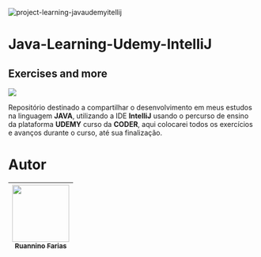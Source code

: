 ![project-learning-javaudemyitellij](https://user-images.githubusercontent.com/105193525/196832140-84ce0b42-54d8-4a21-ac27-6bdce3d5abcd.png)

<h1 aling="center"> Java-Learning-Udemy-IntelliJ </h1>
<h2 aling="center"> Exercises and more </h2>
<p aling="center">
<img src="http://img.shields.io/static/v1?label=STATUS&message=EM%20DESENVOLVIMENTO&color=GREEN&style=for-the-badge"/>
</p>

Repositório destinado a compartilhar o desenvolvimento em meus estudos na linguagem **JAVA**, utilizando a IDE **IntelliJ** usando o percurso de ensino da plataforma **UDEMY** curso da **CODER**, aqui colocarei todos os exercícios e avanços durante o curso, até sua finalização.


# Autor

| [<img src="https://avatars.githubusercontent.com/u/105193525?v=4" width=115><br><sub>Ruannino Farias</sub>](https://github.com/ruannino) 
| :---: |
